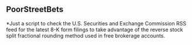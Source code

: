 ## PoorStreetBets

*Just a script to check the U.S. Securities and Exchange Commission RSS feed for the latest 8-K form filings to take advantage of the reverse stock split fractional rounding method used in free brokerage accounts.
